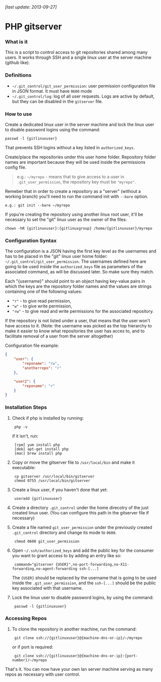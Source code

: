 *[last update: 2013-09-27]*

# PHP gitserver #

### What is it ###
This is a script to control access to git repositories shared among many users.
It works through SSH and a single linux user at the server machine (github like).


### Definitions ###
 - `~/.git_control/git_user_permission`: user permission configuration file in JSON format. It must have `0600` mode
 - `~/.git_control/log`: log of all user requests. Logs are active by default, but they can be disabled in the `gitserver` file.


### How to use ###
Create a dedicated linux user in the server machine and lock the linux user to disable password logins using the command:
    
    passwd -l {gitlinuxuser}
        
That prevents SSH logins without a key listed in `authorized_keys`.

Create/place the repositories under this user home folder. Repository folder names are important because they will be used inside the permissions config file.

>e.g.: `~/myrepo` - means that to give access to a user in `.git_user_permission`,
the repository key must be `"myrepo"`.

Remeber that in order to create a repository as a "server" (without a working branch) you'll need to run the command init with `--bare` option.

    e.g.: git init --bare ~/myrepo
    
If yopu're creating the repository using another linux root user, it'll be necessary to set the "git" linux user as the owner of the files:

    chown -hR {gitlinuxuser}:{gitlinuxgroup} /home/{gitlinuxuser}/myrepo

### Configuration Syntax ###
The configuration is a JSON having the first key level as the usernames and has to be placed in the "git" linux user home folder: `~/.git_control/git_user_permission`. The usernames defined here are going to be used inside the `authorized_keys` file as parameters of the associated command, as will be discussed later. So make sure they match. 

Each "{username}" should point to an object having key-value pairs in which the keys are the repository folder names and the values are strings containing one of the following values: 
 - `"r"` - to give read permission,
 - `"w"` - to give write permission,
 - `"rw"` - to give read and write permissions for the associated repository. 
 
If the repository is not listed under a user, that means that the user won't have access to it. (Note: the username was picked as the top hierarchy to make it easier to know what repositories the user has acces to, and to facilitate removal of a user from the server altogether)

Configuration file example:
```json
{
    "user": {
        "reponame": "rw",
        "anotherrepo": "r"
    },

    "user2": {
        "reponame": "r"
    }
}
```


    
### Installation Steps ###
1. Check if php is installed by running:

        php -v

    if it isn't, run:

        [rpm] yum install php
        [deb] apt-get install php
        [mac] brew install php

1. Copy or move the gitserver file to `/usr/local/bin` and make it executable:

        cp gitserver /usr/local/bin/gitserver
        chmod 0755 /usr/local/bin/gitserver

1. Create a linux user, if you haven't done that yet:

        useradd {gitlinuxuser}
        
1. Create a directory `.git_control` under the home direcotry of the just created linux user. (You can configure this path in the gitserver file if necessary)

1. Create a file named `git_user_permission` under the previously created `.git_control` directory and change its mode to `0600`.

        chmod 0600 git_user_permission

1. Open `~/.ssh/authorized_keys` and add the public key for the consumer you want to grant access to by adding an entry like so:

        command="gitserver {USER}",no-port-forwarding,no-X11-forwarding,no-agent-forwarding ssh-[...]

   The `{USER}` should be replaced by the username that is going to be used inside the `.git_user_permission`, and the `ssh-[...]` should be the public key associated with that username.

1. Lock the linux user to disable password logins, by using the command:
    
        passwd -l {gitlinuxuser}

### Accessing Repos ###
1. To clone the repository in another machine, run the command:

        git clone ssh://{gitlinuxuser}@{machine-dns-or-ip}/~/myrepo
        
    or if port is required:
    
        git clone ssh://{gitlinuxuser}@{machine-dns-or-ip}:{port-number}/~/myrepo

That's it. You can now have your own lan server machine serving as many repos as necessary with user control. 
